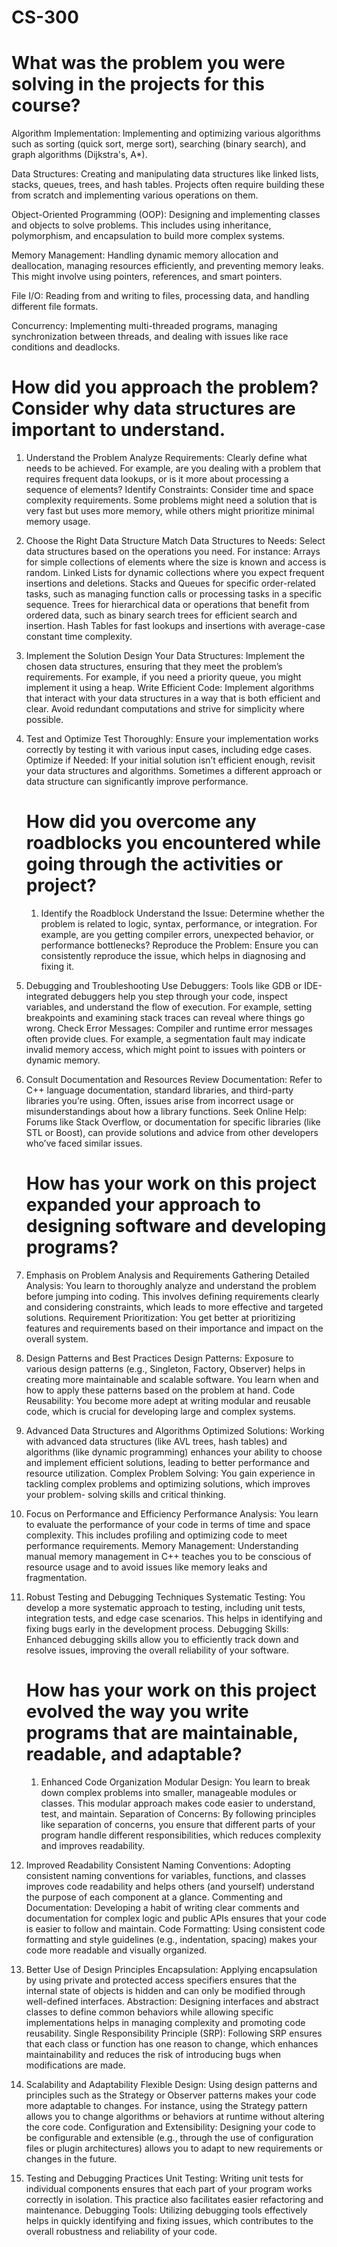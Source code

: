 # CS-300

# What was the problem you were solving in the projects for this course?
Algorithm Implementation: Implementing and optimizing various algorithms such as sorting (quick sort, merge sort), searching (binary search), and graph algorithms (Dijkstra's, A*).

Data Structures: Creating and manipulating data structures like linked lists, stacks, queues, trees, and hash tables. Projects often require building these from scratch and implementing various operations on them.

Object-Oriented Programming (OOP): Designing and implementing classes and objects to solve problems. This includes using inheritance, polymorphism, and encapsulation to build more complex systems.

Memory Management: Handling dynamic memory allocation and deallocation, managing resources efficiently, and preventing memory leaks. This might involve using pointers, references, and smart pointers.

File I/O: Reading from and writing to files, processing data, and handling different file formats.

Concurrency: Implementing multi-threaded programs, managing synchronization between threads, and dealing with issues like race conditions and deadlocks.

# How did you approach the problem? Consider why data structures are important to understand.
 1. Understand the Problem
      Analyze Requirements: Clearly define what needs to be achieved. For example, are you dealing with a problem that requires frequent        data lookups, or is it more about processing a sequence of elements?
      Identify Constraints: Consider time and space complexity requirements. Some problems might need a solution that is very fast but          uses more memory, while others might prioritize minimal memory usage.
2. Choose the Right Data Structure
    Match Data Structures to Needs: Select data structures based on the operations you need. For instance:
    Arrays for simple collections of elements where the size is known and access is random.
    Linked Lists for dynamic collections where you expect frequent insertions and deletions.
    Stacks and Queues for specific order-related tasks, such as managing function calls or processing tasks in a specific sequence.
    Trees for hierarchical data or operations that benefit from ordered data, such as binary search trees for efficient search and            insertion. Hash Tables for fast lookups and insertions with average-case constant time complexity.

3. Implement the Solution
    Design Your Data Structures: Implement the chosen data structures, ensuring that they meet the problem’s requirements. For example,       if you need a priority queue, you might implement it using a heap.
    Write Efficient Code: Implement algorithms that interact with your data structures in a way that is both efficient and clear. Avoid       redundant computations and strive for simplicity where possible.
4. Test and Optimize
    Test Thoroughly: Ensure your implementation works correctly by testing it with various input cases, including edge cases.
    Optimize if Needed: If your initial solution isn’t efficient enough, revisit your data structures and algorithms. Sometimes a             different approach or data structure can significantly improve performance.

   # How did you overcome any roadblocks you encountered while going through the activities or project?

   1. Identify the Roadblock
      Understand the Issue: Determine whether the problem is related to logic, syntax, performance, or integration. For example, are you        getting compiler errors, unexpected behavior, or performance bottlenecks?
      Reproduce the Problem: Ensure you can consistently reproduce the issue, which helps in diagnosing and fixing it.
2. Debugging and Troubleshooting
      Use Debuggers: Tools like GDB or IDE-integrated debuggers help you step through your code, inspect variables, and understand the          flow of execution. For example, setting breakpoints and examining stack traces can reveal where things go wrong.
      Check Error Messages: Compiler and runtime error messages often provide clues. For example, a segmentation fault may indicate             invalid memory access, which might point to issues with pointers or dynamic memory.
3. Consult Documentation and Resources
      Review Documentation: Refer to C++ language documentation, standard libraries, and third-party libraries you’re using. Often,             issues arise from incorrect usage or misunderstandings about how a library functions.
      Seek Online Help: Forums like Stack Overflow, or documentation for specific libraries (like STL or Boost), can provide solutions          and advice from other developers who’ve faced similar issues.

   # How has your work on this project expanded your approach to designing software and developing programs?

1. Emphasis on Problem Analysis and Requirements Gathering
   Detailed Analysis: You learn to thoroughly analyze and understand the problem before jumping into coding. This involves defining 
   requirements clearly and considering constraints, which leads to more effective and targeted solutions.
   Requirement Prioritization: You get better at prioritizing features and requirements based on their importance and impact on the 
   overall system.
2. Design Patterns and Best Practices
   Design Patterns: Exposure to various design patterns (e.g., Singleton, Factory, Observer) helps in creating more maintainable and 
   scalable software. You learn when and how to apply these patterns based on the problem at hand.
   Code Reusability: You become more adept at writing modular and reusable code, which is crucial for developing large and complex 
   systems.
3. Advanced Data Structures and Algorithms
   Optimized Solutions: Working with advanced data structures (like AVL trees, hash tables) and algorithms (like dynamic programming) 
   enhances your ability to choose and implement efficient solutions, leading to better performance and resource utilization.
   Complex Problem Solving: You gain experience in tackling complex problems and optimizing solutions, which improves your problem- 
   solving skills and critical thinking.
4. Focus on Performance and Efficiency
   Performance Analysis: You learn to evaluate the performance of your code in terms of time and space complexity. This includes 
   profiling and optimizing code to meet performance requirements.
   Memory Management: Understanding manual memory management in C++ teaches you to be conscious of resource usage and to avoid issues 
   like memory leaks and fragmentation.
5. Robust Testing and Debugging Techniques
   Systematic Testing: You develop a more systematic approach to testing, including unit tests, integration tests, and edge case 
   scenarios. This helps in identifying and fixing bugs early in the development process.
   Debugging Skills: Enhanced debugging skills allow you to efficiently track down and resolve issues, improving the overall reliability 
   of your software.

   # How has your work on this project evolved the way you write programs that are maintainable, readable, and adaptable?

   1. Enhanced Code Organization
      Modular Design: You learn to break down complex problems into smaller, manageable modules or classes. This modular approach makes         code easier to understand, test, and maintain.
      Separation of Concerns: By following principles like separation of concerns, you ensure that different parts of your program handle       different responsibilities, which reduces complexity and improves readability.
2. Improved Readability
      Consistent Naming Conventions: Adopting consistent naming conventions for variables, functions, and classes improves code                 readability and helps others (and yourself) understand the purpose of each component at a glance.
      Commenting and Documentation: Developing a habit of writing clear comments and documentation for complex logic and public APIs            ensures that your code is easier to follow and maintain.
      Code Formatting: Using consistent code formatting and style guidelines (e.g., indentation, spacing) makes your code more readable         and visually organized.
3. Better Use of Design Principles
      Encapsulation: Applying encapsulation by using private and protected access specifiers ensures that the internal state of objects         is hidden and can only be modified through well-defined interfaces.
      Abstraction: Designing interfaces and abstract classes to define common behaviors while allowing specific implementations helps in        managing complexity and promoting code reusability.
      Single Responsibility Principle (SRP): Following SRP ensures that each class or function has one reason to change, which enhances         maintainability and reduces the risk of introducing bugs when modifications are made.
4. Scalability and Adaptability
      Flexible Design: Using design patterns and principles such as the Strategy or Observer patterns makes your code more adaptable to         changes. For instance, using the Strategy pattern allows you to change algorithms or behaviors at runtime without altering the core       code.
      Configuration and Extensibility: Designing your code to be configurable and extensible (e.g., through the use of configuration            files or plugin architectures) allows you to adapt to new requirements or changes in the future.
5. Testing and Debugging Practices
      Unit Testing: Writing unit tests for individual components ensures that each part of your program works correctly in isolation.           This practice also facilitates easier refactoring and maintenance.
      Debugging Tools: Utilizing debugging tools effectively helps in quickly identifying and fixing issues, which contributes to the           overall robustness and reliability of your code.
